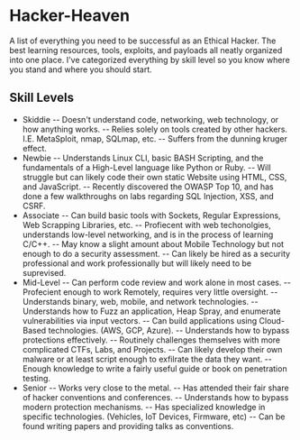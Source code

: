 # Hacker-Heaven
A list of everything you need to be successful as an Ethical Hacker.  The best learning resources, tools, exploits, and payloads all neatly organized into one place.  I've categorized everything by skill level so you know where you stand and where you should start.

## Skill Levels
- Skiddie
-- Doesn't understand code, networking, web technology, or how anything works.
-- Relies solely on tools created by other hackers.  I.E. MetaSploit, nmap, SQLmap, etc.
-- Suffers from the dunning kruger effect.
- Newbie
-- Understands Linux CLI, basic BASH Scripting, and the fundamentals of a High-Level language like Python or Ruby.
-- Will struggle but can likely code their own static Website using HTML, CSS, and JavaScript.
-- Recently discovered the OWASP Top 10, and has done a few walkthroughs on labs regarding SQL Injection, XSS, and CSRF.
- Associate
-- Can build basic tools with Sockets, Regular Expressions, Web Scrapping Libraries, etc.
-- Profiecent with web techonolgies, understands low-level networking, and is in the process of learning C/C++.
-- May know a slight amount about Mobile Technology but not enough to do a security assessment.
-- Can likely be hired as a security professional and work professionally but will likely need to be suprevised.
- Mid-Level
-- Can perform code review and work alone in most cases.
-- Profecient enough to work Remotely, requires very little oversight.
-- Understands binary, web, mobile, and network technologies.
-- Understands how to Fuzz an application, Heap Spray, and enumerate vulnerabilities via input vectors.
-- Can build applications using Cloud-Based technologies. (AWS, GCP, Azure).
-- Understands how to bypass protections effectively.
-- Routinely challenges themselves with more complicated CTFs, Labs, and Projects.
-- Can likely develop their own malware or at least script enough to exfilrate the data they want.
-- Enough knowledge to write a fairly useful guide or book on penetration testing.
- Senior
-- Works very close to the metal.
-- Has attended their fair share of hacker conventions and conferences.
-- Understands how to bypass modern protection mechanisms.
-- Has specialized knowledge in specific technologies. (Vehicles, IoT Devices, Firmware, etc)
-- Can be found writing papers and providing talks as conventions.
